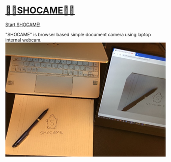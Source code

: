 # [📜🐢SHOCAME📜🐢](https://covao.github.io/SHOCAME/html/shocame.html)  
[Start SHOCAME!](https://covao.github.io/SHOCAME/html/shocame.html)  

"SHOCAME" is browser based simple document camera using laptop internal webcam.  
![SHOCAME](img/shocame_usecase.jpg)


